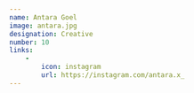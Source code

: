 ```yaml
---
name: Antara Goel
image: antara.jpg
designation: Creative
number: 10
links:
    -
        icon: instagram
        url: https://instagram.com/antara.x_
---
```

